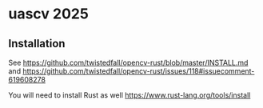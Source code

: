 # uascv 2025

## Installation
See https://github.com/twistedfall/opencv-rust/blob/master/INSTALL.md and https://github.com/twistedfall/opencv-rust/issues/118#issuecomment-619608278

You will need to install Rust as well https://www.rust-lang.org/tools/install